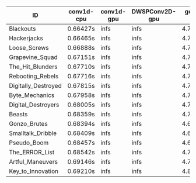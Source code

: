 |ID|conv1d-cpu|conv1d-gpu|DWSPConv2D-gpu|gemm-gpu|avg|
|-|-|-|-|-|-|
|Blackouts|0.66427s|infs|infs|4.71611s|infs|
|Hackerjacks|0.66465s|infs|infs|4.73220s|infs|
|Loose_Screws|0.66888s|infs|infs|4.71590s|infs|
|Grapevine_Squad|0.67151s|infs|infs|4.72270s|infs|
|The_Hit_Blunders|0.67710s|infs|infs|4.73168s|infs|
|Rebooting_Rebels|0.67716s|infs|infs|4.74133s|infs|
|Digitally_Destroyed|0.67815s|infs|infs|4.77992s|infs|
|Byte_Mechanics|0.67958s|infs|infs|4.75936s|infs|
|Digital_Destroyers|0.68005s|infs|infs|4.70253s|infs|
|Beasts|0.68359s|infs|infs|4.75980s|infs|
|Gonzo_Brutes|0.68394s|infs|infs|4.69868s|infs|
|Smalltalk_Dribble|0.68409s|infs|infs|4.64799s|infs|
|Pseudo_Boom|0.68457s|infs|infs|4.68616s|infs|
|The_ERROR_List|0.68542s|infs|infs|4.76417s|infs|
|Artful_Maneuvers|0.69146s|infs|infs|4.73942s|infs|
|Key_to_Innovation|0.69210s|infs|infs|4.80157s|infs|
